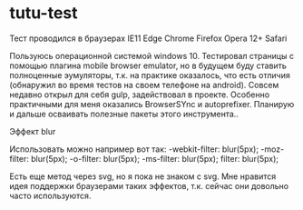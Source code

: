 # tutu-test

Тест проводился в браузерах
IE11
Edge
Chrome
Firefox
Opera 12+
Safari

Пользуюсь операционной системой windows 10.
Тестировал страницы с помощью плагина mobile browser emulator, но в будущем буду ставить полноценные эумуляторы, 
т.к. на практике оказалось, что есть отличия (обнаружил во время тестов на своем телефоне на android).
Совсем недавно открыл для себя gulp, задействовал в проекте. 
Особенно практичными для меня оказались BrowserSYnc и autoprefixer.
Планирую и дальше осваивать полезные пакеты этого инструмента..
 
Эффект blur 

Использовать можно например вот так:
  -webkit-filter: blur(5px);
     -moz-filter: blur(5px);
       -o-filter: blur(5px);
      -ms-filter: blur(5px);
          filter: blur(5px);
          
Есть еще метод через svg, но я пока не знаком с svg. 
Мне нравится идея поддержки браузерами таких эффектов, т.к. сейчас они довольно часто используются.

